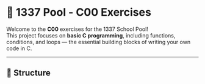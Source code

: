 # 🚀 1337 Pool - C00 Exercises

Welcome to the **C00** exercises for the 1337 School Pool!  
This project focuses on **basic C programming**, including functions, conditions, and loops — the essential building blocks of writing your own code in C.

---

## 📁 Structure


